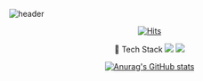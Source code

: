 
![header](https://capsule-render.vercel.app/api?type=soft&color=auto&height=150&section=header&text=JiwooIncludeJeong&fontSize=50&animation=twinkling)

<div>

  <div align=center>
  



[![Hits](https://hits.seeyoufarm.com/api/count/incr/badge.svg?url=https%3A%2F%2Fgithub.com%2FjiwooIncludeJeong&count_bg=%2379C83D&title_bg=%23555555&icon=&icon_color=%23E7E7E7&title=hits&edge_flat=false)](https://hits.seeyoufarm.com)
	
  </div>


  
  <div align=center>
 
  
  👀 Tech Stack
  <img src="https://img.shields.io/badge/Javascript-ffb13b?style=flat-square&logo=javascript&logoColor=white"/></a>
  <img src="https://img.shields.io/badge/css-1572B6?style=flat-square&logo=css3&logoColor=white"/></a>

  
  </div>
  
  </div>
    <div align=center>
  
  [![Anurag's GitHub stats](https://github-readme-stats.vercel.app/api?username=jiwooIncludeJeong)](https://github.com/anuraghazra/github-readme-stats)

  
  </div>
